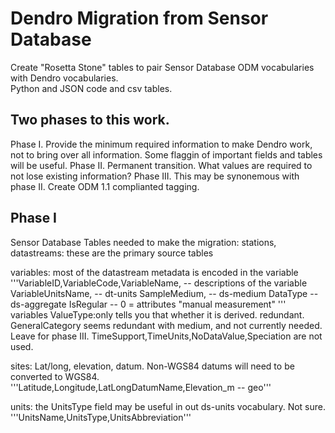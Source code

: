 # Dendro Migration from Sensor Database

Create "Rosetta Stone" tables to pair Sensor Database ODM vocabularies with Dendro vocabularies.  
Python and JSON code and csv tables.  

## Two phases to this work.
Phase I. Provide the minimum required information to make Dendro work, not to bring over all information.  Some flaggin of important fields and tables will be useful.
Phase II. Permanent transition. What values are required to not lose existing information?
Phase III. This may be synonemous with phase II.  Create ODM 1.1 complianted tagging.  

## Phase I
Sensor Database Tables needed to make the migration:
stations, datastreams: these are the primary source tables

variables:  most of the datastream metadata is encoded in the variable
'''VariableID,VariableCode,VariableName,  -- descriptions of the variable
VariableUnitsName,  -- dt-units
SampleMedium,  -- ds-medium
DataType -- ds-aggregate
IsRegular -- 0 = attributes "manual measurement"
'''
variables ValueType:only tells you that whether it is derived. redundant. GeneralCategory seems redundant with medium, and not currently needed. Leave for phase III. TimeSupport,TimeUnits,NoDataValue,Speciation are not used.

sites:  Lat/long, elevation, datum.  Non-WGS84 datums will need to be converted to WGS84.  
'''Latitude,Longitude,LatLongDatumName,Elevation_m -- geo'''

units: the UnitsType field may be useful in out ds-units vocabulary.  Not sure. 
'''UnitsName,UnitsType,UnitsAbbreviation'''

